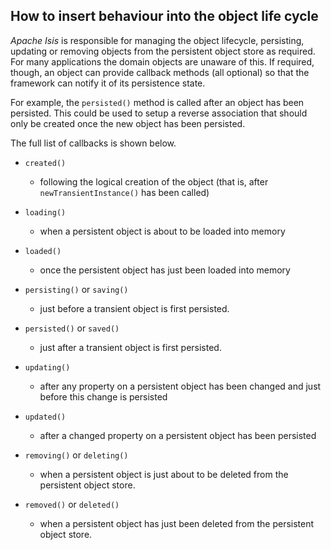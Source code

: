 How to insert behaviour into the object life cycle
--------------------------------------------------

*Apache Isis* is responsible for managing the object lifecycle,
persisting, updating or removing objects from the persistent object
store as required. For many applications the domain objects are unaware
of this. If required, though, an object can provide callback methods
(all optional) so that the framework can notify it of its persistence
state.

For example, the `persisted()` method is called after an object has been
persisted. This could be used to setup a reverse association that should
only be created once the new object has been persisted.

The full list of callbacks is shown below.

* `created()`

   * following the logical creation of the object 
   (that is, after `newTransientInstance()` has been called)

* `loading()`
 
   * when a persistent object is about to be loaded into memory

*  `loaded()`
   * once the persistent object has just been loaded into memory

* `persisting()` or `saving()`

   * just before a transient object is first persisted.

* `persisted()` or `saved()`

   * just after a transient object is first persisted.

* `updating()`

   * after any property on a persistent object has been changed and just before this change is persisted

* `updated()`

   * after a changed property on a persistent object has been persisted

* `removing()` or `deleting()`

   * when a persistent object is just about to be deleted from the persistent object store.

* `removed()` or `deleted()`

   * when a persistent object has just been deleted from the persistent object store.


